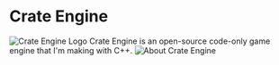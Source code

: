 # Crate Engine
![Crate Engine Logo](https://github.com/VortexGamesCA/crate-engine/blob/master/images/logo.png?raw=true)
Crate Engine is an open-source code-only game engine that I'm making with C++.
![About Crate Engine](https://github.com/VortexGamesCA/crate-engine/blob/master/images/about.png?raw=true)
